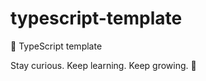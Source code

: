 # typescript-template

🌱 TypeScript template


<!-- INSPIRATIONAL_QUOTE_START -->
Stay curious. Keep learning. Keep growing.
🐯
<!-- INSPIRATIONAL_QUOTE_END -->
